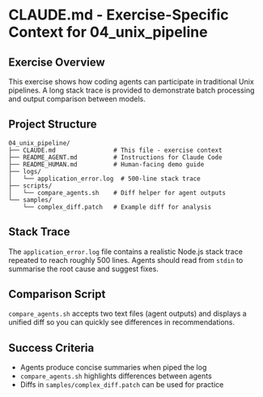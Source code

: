 # CLAUDE.md - Exercise-Specific Context for 04_unix_pipeline

## Exercise Overview
This exercise shows how coding agents can participate in traditional Unix pipelines. A long stack trace is provided to demonstrate batch processing and output comparison between models.

## Project Structure
```
04_unix_pipeline/
├── CLAUDE.md                # This file - exercise context
├── README_AGENT.md          # Instructions for Claude Code
├── README_HUMAN.md          # Human-facing demo guide
├── logs/
│   └── application_error.log  # 500-line stack trace
├── scripts/
│   └── compare_agents.sh    # Diff helper for agent outputs
└── samples/
    └── complex_diff.patch   # Example diff for analysis
```

## Stack Trace
The `application_error.log` file contains a realistic Node.js stack trace repeated to reach roughly 500 lines. Agents should read from `stdin` to summarise the root cause and suggest fixes.

## Comparison Script
`compare_agents.sh` accepts two text files (agent outputs) and displays a unified diff so you can quickly see differences in recommendations.

## Success Criteria
- Agents produce concise summaries when piped the log
- `compare_agents.sh` highlights differences between agents
- Diffs in `samples/complex_diff.patch` can be used for practice
